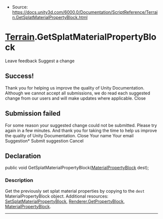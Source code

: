 * Source: https://docs.unity3d.com/6000.0/Documentation/ScriptReference/Terrain.GetSplatMaterialPropertyBlock.html

#  [Terrain](https://docs.unity3d.com/6000.0/Documentation/ScriptReference/Terrain.html).GetSplatMaterialPropertyBlock
Leave feedback
Suggest a change
## Success!
Thank you for helping us improve the quality of Unity Documentation. Although we cannot accept all submissions, we do read each suggested change from our users and will make updates where applicable.
Close
## Submission failed
For some reason your suggested change could not be submitted. Please <a>try again</a> in a few minutes. And thank you for taking the time to help us improve the quality of Unity Documentation.
Close
Your name Your email Suggestion* Submit suggestion
Cancel
## Declaration
public void GetSplatMaterialPropertyBlock([MaterialPropertyBlock](https://docs.unity3d.com/6000.0/Documentation/ScriptReference/MaterialPropertyBlock.html) dest); 
### Description
Get the previously set splat material properties by copying to the `dest` MaterialPropertyBlock object.
Additional resources: [SetSplatMaterialPropertyBlock](https://docs.unity3d.com/6000.0/Documentation/ScriptReference/Terrain.SetSplatMaterialPropertyBlock.html), [Renderer.GetPropertyBlock](https://docs.unity3d.com/6000.0/Documentation/ScriptReference/Renderer.GetPropertyBlock.html), [MaterialPropertyBlock](https://docs.unity3d.com/6000.0/Documentation/ScriptReference/MaterialPropertyBlock.html).
* * *
